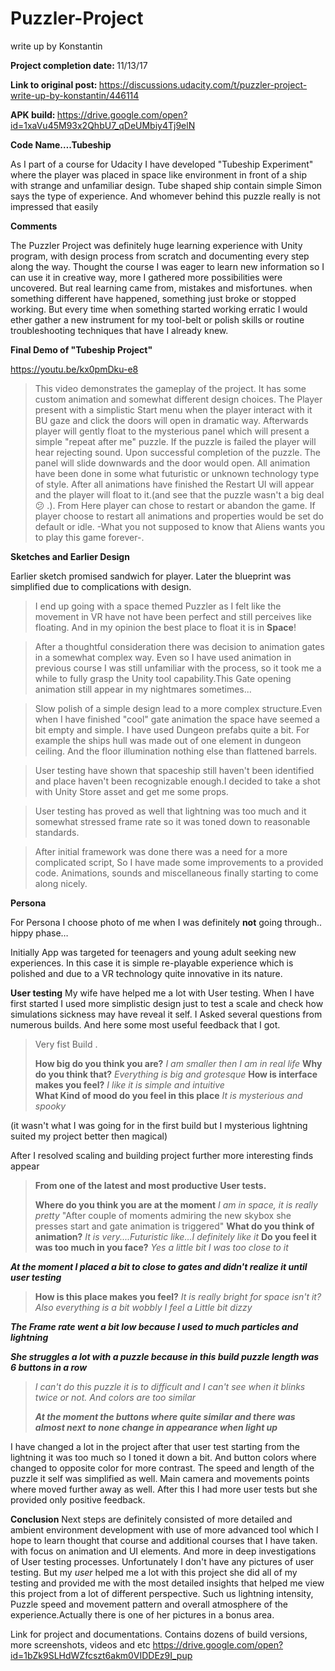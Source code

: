 # Puzzler-Project

write up by Konstantin

<b>Project completion date: </b>11/13/17

<b>Link to original post: </b>https://discussions.udacity.com/t/puzzler-project-write-up-by-konstantin/446114

<b>APK build: </b>https://drive.google.com/open?id=1xaVu45M93x2QhbU7_qDeUMbiy4Tj9elN


 **Code Name….Tubeship**
 
As I part of a course for Udacity I have developed "Tubeship Experiment" where the player was  placed in space like environment in front of a ship with strange and unfamiliar design. Tube shaped ship contain simple Simon says the type of experience.
And whomever behind this puzzle really is not impressed that easily

**Comments**

The Puzzler Project was definitely huge learning experience with Unity program, with design process from scratch and documenting every step along the way. Thought the course I was eager to learn new information so I can use it in creative way, more I gathered more possibilities were uncovered. But real learning came from, mistakes and misfortunes. when something different have happened, something just broke or stopped working.  But every time when something started working erratic I would ether gather a new instrument for my tool-belt or polish skills or routine troubleshooting techniques that have I already knew.

**Final Demo of "Tubeship Project"**

https://youtu.be/kx0pmDku-e8

>This video demonstrates the gameplay of the project. It has some custom animation and somewhat different design choices. The Player present with a simplistic Start menu when the player interact with it BU gaze and click the doors will open in dramatic way. Afterwards player will gently float to the mysterious panel which will present a simple "repeat after me" puzzle. If the puzzle is failed the player will hear rejecting sound. Upon successful completion of the puzzle. The panel will slide downwards and the door would open. All animation have been done in some what futuristic or unknown technology type of style. After all animations have finished the Restart UI will appear and the player will float to it.(and see that the puzzle wasn't a big deal :confused: .). From Here player can chose to restart or abandon the game. If player choose to restart all animations and properties would be set do default  or idle.
-What you not supposed to know that Aliens wants you to play this game forever-.

**Sketches and Earlier Design**

Earlier sketch promised sandwich for player. Later the blueprint was simplified due to complications with design.
>I end up going with a space themed Puzzler as I felt like the movement in VR have not have been perfect and still perceives like floating. And in my opinion the best place to float it is in **Space**!


>After a thoughtful consideration there was decision to animation gates in a somewhat complex way. Even so I have used animation in previous course I was still unfamiliar with the process, so it took me a while to fully grasp the Unity tool capability.This Gate opening animation still appear in my nightmares sometimes...


>Slow polish of a simple design lead to a more complex structure.Even when I have finished "cool" gate animation the space have seemed a bit empty and simple. I have used Dungeon prefabs quite a bit. For example the ships hull was made out of one element in dungeon ceiling. And the floor illumination nothing else than flattened barrels.


>User testing have shown that spaceship still haven't been identified and place haven't been recognizable enough.I decided to take a shot with Unity Store asset and get me some props. 


>User testing has proved as well that lightning was too much and it somewhat stressed frame rate so it was toned down to reasonable standards.


>After initial framework was done there was a need for a more complicated script, So I have made some improvements to a provided code. Animations, sounds and miscellaneous finally starting to come along nicely.

**Persona**

For Persona I choose photo of me when I was definitely **not** going through.. hippy phase…

Initially App was targeted for teenagers and young adult seeking new experiences. In this case it is simple re-playable experience which is polished and due to a VR technology quite innovative in its nature.

**User testing** 
My wife have helped me a lot with User testing. When I have first started I used more simplistic design just to test a scale and check how simulations sickness may have reveal it self. I Asked several questions from numerous builds. And here some  most useful feedback that I got. 
 
>Very fist Build . 
> 
>**How big do you think you are?** 
>_I am smaller then I am in real life_ 
>**Why do you think that?** 
>_Everything is big and grotesque_ 
>**How is interface makes you feel?** 
>_I like it is simple and intuitive_  
>**What Kind of mood do you feel in this place** 
>_It is mysterious and spooky_ 

(it wasn't what I was going for in the first build but I mysterious lightning suited my project better then magical)
 
After I resolved scaling and building project further more interesting finds appear 
 
>**From one of the latest and most productive User tests.** 
>
>**Where do you think you are at the moment** 
>_I am in space, it is really pretty_ 
>"After couple of moments admiring the new skybox she presses start and gate animation is triggered" 
>**What do you think of animation?** 
>_It is very....Futuristic like...I definitely like it_ 
>**Do you feel it was too much in you face?** 
>_Yes a little bit I was too close to it_  
> 
**_At the moment I placed a bit to close  to gates and didn't realize it until user testing_** 
> 
>**How is this place makes you feel?** 
>_It is really bright for space isn't it? Also everything is a bit wobbly I feel a Little bit dizzy_ 
> 
**_The Frame rate went a bit low because I used to much particles and lightning_** 
 
**_She struggles a lot with a puzzle because in this build puzzle length was 6 buttons in a row_** 

>_I can't do this puzzle it is to difficult and I can't see when it blinks twice or not. And colors are too similar_ 
> 
>**_At the moment the buttons where quite similar and there was almost next to none change in appearance when light up_** 
 
I have changed a lot in the project after that user test starting from the lightning it was too much so I toned it down a bit. And button colors where changed to opposite color for more contrast. The speed and length of the puzzle it self was simplified as well. Main camera and movements points where moved further away as well. After this I had more user tests but she provided only positive feedback.

**Conclusion**
Next steps are definitely consisted of more detailed and ambient environment development with use of more advanced tool which I hope to learn thought that course and additional courses that I have taken. with focus on animation and UI elements. And more in deep investigations of User testing processes. Unfortunately I don't have any pictures of user testing. But my _user_ helped me a lot with this project she did all of my testing and provided me with the most detailed insights that helped me view this project from a lot of different perspective. Such us lightning intensity, Puzzle speed and movement pattern and overall atmosphere of the experience.Actually there is one of her pictures in a bonus area.



Link for project and documentations.
Contains dozens of build versions, more screenshots, videos and etc 
https://drive.google.com/open?id=1bZk9SLHdWZfcszt6akm0VIDDEz9I_pup



